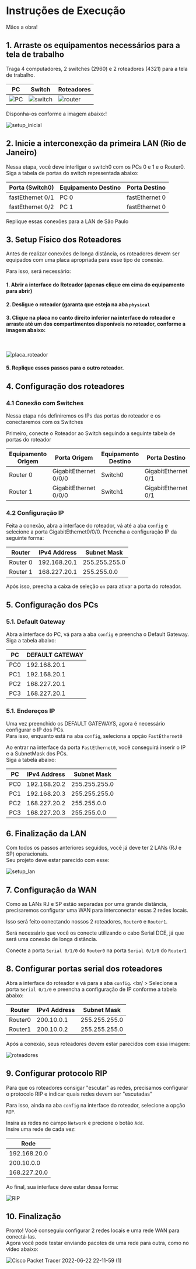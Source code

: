 # Instruções de Execução

Mãos a obra!

## 1. Arraste os equipamentos necessários para a tela de trabalho
Traga 4 computadores, 2 switches (2960) e 2 roteadores (4321) para a tela de trabalho. <br />

|PC |  Switch | Roteadores |
|---------------|---------------------|---------------|
|![PC](https://user-images.githubusercontent.com/65050552/175389679-7b356c2a-c42a-4a79-9977-38b967857a54.png) | ![switch](https://user-images.githubusercontent.com/65050552/175389748-3caba68a-32cd-461c-9f81-36cf9f065f19.png) | ![router](https://user-images.githubusercontent.com/65050552/175389860-c458a6e8-0e7d-436d-9eb2-6575b353232e.png) |


Disponha-os conforme a imagem abaixo:!


![setup_inicial](https://user-images.githubusercontent.com/65050552/175167542-81be4b35-e9ab-4b98-8529-577e1f583a93.png)

## 2. Inicie a interconexção da primeira LAN (Rio de Janeiro)

Nessa etapa, você deve interligar o switch0 com os PCs 0 e 1 e o Router0.
Siga a tabela de portas do switch representada abaixo:

|Porta (Switch0)| Equipamento Destino | Porta Destino |
|---------------|---------------------|---------------|
|fastEthernet 0/1 | PC 0              | fastEthernet 0|
|fastEthernet 0/2 | PC 1              | fastEthernet 0|

Replique essas conexões para a LAN de São Paulo

## 3. Setup Físico dos Roteadores

Antes de realizar conexões de longa distância, os roteadores devem ser equipados com uma placa apropriada para esse tipo de conexão.

Para isso, será necessário:
#### 1. Abrir a interface do Roteador (apenas clique em cima do equipamento para abrir)
#### 2. Desligue o roteador (garanta que esteja na aba `physical`
#### 3. Clique na placa no canto direito inferior na interface do roteador e arraste até um dos compartimentos disponíveis no roteador, conforme a imagem abaixo:
<br />

![placa_roteador](https://user-images.githubusercontent.com/65050552/175170281-98270db8-84f2-476c-804d-c21858e183e5.png)

#### 5. Replique esses passos para o outro roteador.


## 4. Configuração dos roteadores
### 4.1 Conexão com Switches
Nessa etapa nós definiremos os IPs das portas do roteador e os conectaremos com os Switches

Primeiro, conecte o Roteador ao Switch seguindo a seguinte tabela de portas do roteador

Equipamento Origem |Porta Origem    | Equipamento Destino | Porta Destino |
-------------------|----------------|---------------------|---------------|
Router 0           |GigabitEthernet 0/0/0 | Switch0              | GigabitEthernet 0/1|
Router 1           |GigabitEthernet 0/0/0 | Switch1              | GigabitEthernet 0/1|

### 4.2 Configuração IP
Feita a conexão, abra a interface do roteador, vá até a aba `config` e selecione a porta GigabitEthernet0/0/0. Preencha a configuração IP da seguinte forma:

Router |IPv4 Address| Subnet Mask |
-------|------------|-------------|
Router 0|192.168.20.1| 255.255.255.0|
Router 1|168.227.20.1| 255.255.0.0|

Após isso, preecha a caixa de seleção `on` para ativar a porta do roteador.
<br />

## 5. Configuração dos PCs

### 5.1. Default Gateway

Abra a interface do PC, vá para a aba `config` e preencha o Default Gateway.
Siga a tabela abaixo:

|PC          | DEFAULT GATEWAY |
|------------|-------------|
|PC0 | 192.168.20.1|
|PC1 | 192.168.20.1|
|PC2 | 168.227.20.1|
|PC3 | 168.227.20.1|

### 5.1. Endereços IP

Uma vez preenchido os DEFAULT GATEWAYS, agora é necessário configurar o IP dos PCs.<br >
Para isso, enquanto está na aba `config`, seleciona a opção `FastEthernet0`

Ao entrar na interface da porta `FastEthernet0`, você conseguirá inserir o IP e a SubnetMask dos PCs.<br />
Siga a tabela abaixo:

PC |IPv4 Address| Subnet Mask |
---|------------|-------------|
PC0|192.168.20.2| 255.255.255.0|
PC1|192.168.20.3| 255.255.255.0|
PC2|168.227.20.2| 255.255.0.0|
PC3|168.227.20.3| 255.255.0.0|

## 6. Finalização da LAN

Com todos os passos anteriores seguidos, você já deve ter 2 LANs (RJ e SP) operacionais.<br />
Seu projeto deve estar parecido com esse:

![setup_lan](https://user-images.githubusercontent.com/65050552/175181996-0f26ab1b-5714-4417-b86e-f0d1ece34f94.png)

## 7. Configuração da WAN

Como as LANs RJ e SP estão separadas por uma grande distância, precisaremos configurar uma WAN para interconectar essas 2 redes locais.

Isso será feito conectando nossos 2 roteadores, `Router0` e `Router1`.

Será necessário que você os conecte utilizando o cabo Serial DCE, já que será uma conexão de longa distância.

Conecte a porta `Serial 0/1/0` do `Router0` na porta `Serial 0/1/0` do `Router1`

## 8. Configurar portas serial dos roteadores

Abra a interface do roteador e vá para a aba `config`. <br/ >
Selecione a porta `Serial 0/1/0` e preencha a configuração de IP conforme a tabela abaixo:


Router |IPv4 Address| Subnet Mask |
-------|------------|-------------|
Router0|200.10.0.1  | 255.255.255.0|
Router1|200.10.0.2  | 255.255.255.0|

Após a conexão, seus roteadores devem estar parecidos com essa imagem:

![roteadores](https://user-images.githubusercontent.com/65050552/175185706-2d3e9d23-8051-4d77-9075-3278c17b7c5d.png)

## 9. Configurar protocolo RIP

Para que os roteadores consigar "escutar" as redes, precisamos configurar o protocolo RIP e indicar quais redes devem ser "escutadas"

Para isso, ainda na aba `config` na interface do roteador, selecione a opção `RIP`.

Insira as redes no campo `Network` e precione o botão `Add`.<br />
Insire uma rede de cada vez: <br />

|Rede         |
|-------------|
|192.168.20.0 |
|200.10.0.0   |
|168.227.20.0 |


Ao final, sua interface deve estar dessa forma:
<br />

![RIP](https://user-images.githubusercontent.com/65050552/175185412-9974634b-29a4-498a-b80a-dcb1f88f413f.png)


## 10. Finalização

Pronto! Você conseguiu configurar 2 redes locais e uma rede WAN para conectá-las.<br />
Agora você pode testar enviando pacotes de uma rede para outra, como no vídeo abaixo:



![Cisco Packet Tracer 2022-06-22 22-11-59 (1)](https://user-images.githubusercontent.com/65050552/175187117-291371f0-1989-4971-88bf-9b71bf6fb51c.gif)



